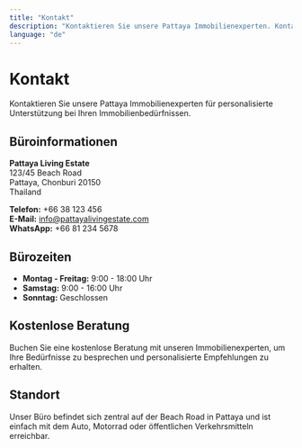 ```yaml
---
title: "Kontakt"
description: "Kontaktieren Sie unsere Pattaya Immobilienexperten. Kontaktinformationen, Büroadresse und Beratungstermin-Buchung."
language: "de"
---
```


# Kontakt

Kontaktieren Sie unsere Pattaya Immobilienexperten für personalisierte Unterstützung bei Ihren Immobilienbedürfnissen.

## Büroinformationen

**Pattaya Living Estate**  
123/45 Beach Road  
Pattaya, Chonburi 20150  
Thailand

**Telefon:** +66 38 123 456  
**E-Mail:** info@pattayalivingestate.com  
**WhatsApp:** +66 81 234 5678

## Bürozeiten

- **Montag - Freitag:** 9:00 - 18:00 Uhr
- **Samstag:** 9:00 - 16:00 Uhr
- **Sonntag:** Geschlossen

## Kostenlose Beratung

Buchen Sie eine kostenlose Beratung mit unseren Immobilienexperten, um Ihre Bedürfnisse zu besprechen und personalisierte Empfehlungen zu erhalten.

## Standort

Unser Büro befindet sich zentral auf der Beach Road in Pattaya und ist einfach mit dem Auto, Motorrad oder öffentlichen Verkehrsmitteln erreichbar.
